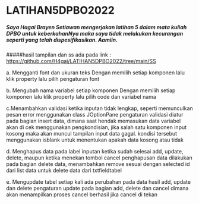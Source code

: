 # LATIHAN5DPBO2022

##### Saya Hagai Brayen Setiawan mengerjakan latihan 5 dalam mata kuliah DPBO untuk keberkahanNya maka saya tidak melakukan kecurangan seperti yang telah dispesifikasikan. Aamiin.

#####hasil tampilan dan ss ada pada link :
https://github.com/H4gai/LATIHAN5DPBO2022/tree/main/SS

a. Mengganti font dan ukuran teks
Dengan memilih setiap komponen lalu klik property lalu pilih pengaturan font

b. Mengubah nama variabel setiap komponen 
Dengan memilih setiap komponen lalu klik property lalu pilih code dan variabel nama

c.Menambahkan validasi ketika inputan tidak lengkap, seperti memunculkan pesan error menggunakan class JOptionPane
pengaturan validasi diatur pada bagian insert data, dimana saat hendak memasukan data variabel akan di cek menggunakan pengkondisian, jika salah satu komponen input kosong maka akan muncul tampilan input data gagal. kondisi tersebut menggunakan isblank untuk menentukan apakah data kosong atau tidak

d. Menghapus data pada label inputan ketika sudah selesai add, update, delete, maupun ketika menekan tombol cancel
penghapusan data dilakukan pada bagian delete data, menambahkan remove sesuai dengan selected id dari list data untuk delete data dari txtfieldtabel

e. Mengupdate tabel setiap kali ada perubahan pada data hasil add, update dan delete
pengaturan update pada bagian add, delete dan cancel dimana akan menampilkan proses cancel berhasil jika cancel di tekan

